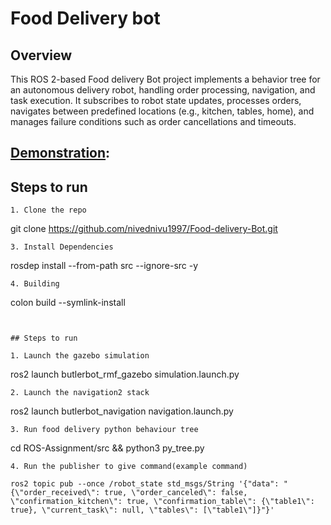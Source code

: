 # Food Delivery bot


## Overview

This ROS 2-based Food delivery Bot project implements a behavior tree for an autonomous delivery robot, handling order processing, navigation, and task execution. It subscribes to robot state updates, processes orders, navigates between predefined locations (e.g., kitchen, tables, home), and manages failure conditions such as order cancellations and timeouts.

## [Demonstration](https://drive.google.com/file/d/1Emu8EpixYeHzUSP-oKnuVpvai1Fv_Ksk/view?usp=sharing): 



## Steps to run


```
1. Clone the repo 
```
git clone https://github.com/nivednivu1997/Food-delivery-Bot.git
```
3. Install Dependencies
```
rosdep install --from-path src --ignore-src -y
```
4. Building
```
 colon build --symlink-install
```


## Steps to run 

1. Launch the gazebo simulation
```
ros2 launch butlerbot_rmf_gazebo simulation.launch.py
```
2. Launch the navigation2 stack 
```
ros2 launch butlerbot_navigation navigation.launch.py
```
3. Run food delivery python behaviour tree 
```
cd ROS-Assignment/src &&
python3 py_tree.py
```
4. Run the publisher to give command(example command)

ros2 topic pub --once /robot_state std_msgs/String '{"data": "{\"order_received\": true, \"order_canceled\": false, \"confirmation_kitchen\": true, \"confirmation_table\": {\"table1\": true}, \"current_task\": null, \"tables\": [\"table1\"]}"}'

```




